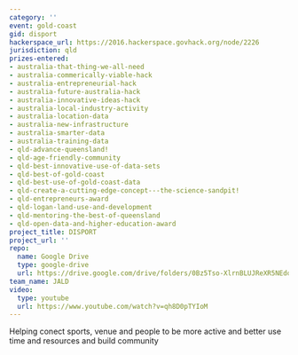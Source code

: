 ```yaml
---
category: ''
event: gold-coast
gid: disport
hackerspace_url: https://2016.hackerspace.govhack.org/node/2226
jurisdiction: qld
prizes-entered:
- australia-that-thing-we-all-need
- australia-commerically-viable-hack
- australia-entrepreneurial-hack
- australia-future-australia-hack
- australia-innovative-ideas-hack
- australia-local-industry-activity
- australia-location-data
- australia-new-infrastructure
- australia-smarter-data
- australia-training-data
- qld-advance-queensland!
- qld-age-friendly-community
- qld-best-innovative-use-of-data-sets
- qld-best-of-gold-coast
- qld-best-use-of-gold-coast-data
- qld-create-a-cutting-edge-concept---the-science-sandpit!
- qld-entrepreneurs-award
- qld-logan-land-use-and-development
- qld-mentoring-the-best-of-queensland
- qld-open-data-and-higher-education-award
project_title: DISPORT
project_url: ''
repo:
  name: Google Drive
  type: google-drive
  url: https://drive.google.com/drive/folders/0Bz5Tso-XlrnBLUJReXR5NEdoVmc
team_name: JALD
video:
  type: youtube
  url: https://www.youtube.com/watch?v=qh8D0pTYIoM
---
```


Helping conect sports, venue and people to be more active and better use time and resources and build community